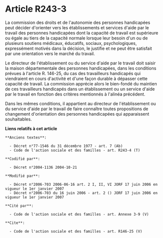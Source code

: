# Article R243-3

La commission des droits et de l'autonomie des personnes handicapées peut décider d'orienter vers les établissements et
services d'aide par le travail des personnes handicapées dont la capacité de travail est supérieure ou égale au tiers de la
capacité normale lorsque leur besoin d'un ou de plusieurs soutiens médicaux, éducatifs, sociaux, psychologiques, expressément
motivés dans la décision, le justifie et ne peut être satisfait par une orientation vers le marché du travail. 

Le directeur de l'établissement ou du service d'aide par le travail doit saisir la maison départementale des personnes
handicapées, dans les conditions prévues à l'article R. 146-25, du cas des travailleurs handicapés qui viendraient en cours
d'activité et d'une façon durable à dépasser cette capacité de travail. La commission apprécie alors le bien-fondé du
maintien de ces travailleurs handicapés dans un établissement ou un service d'aide par le travail en fonction des critères
mentionnés à l'alinéa précédent. 

Dans les mêmes conditions, il appartient au directeur de l'établissement ou du service d'aide par le travail de faire
connaître toutes propositions de changement d'orientation des personnes handicapées qui apparaissent souhaitables.

**Liens relatifs à cet article**

	**Anciens textes**:

	  - Décret n°77-1546 du 31 décembre 1977 - art. 7 (Ab)
	  - Code de l'action sociale et des familles - art. R243-4 (T)

	**Codifié par**:

	  - Décret n°2004-1136 2004-10-21

	**Modifié par**:

	  - Décret n°2006-703 2006-06-16 art. 2 I, II, VI JORF 17 juin 2006 en vigueur le 1er janvier 2007
	  - Décret n°2006-703 du 16 juin 2006 - art. 2 () JORF 17 juin 2006 en vigueur le 1er janvier 2007

	**Cité par**:

	  - Code de l'action sociale et des familles - art. Annexe 3-9 (V)

	**Cite**:

	  - Code de l'action sociale et des familles - art. R146-25 (V)
